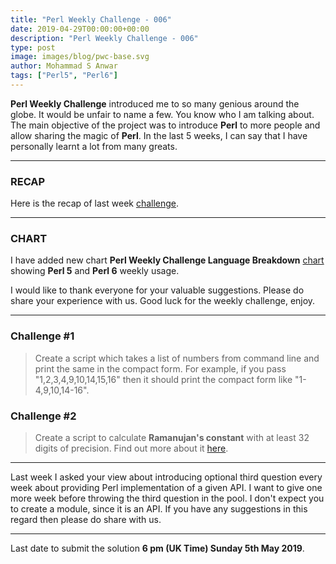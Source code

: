 ```yaml
---
title: "Perl Weekly Challenge - 006"
date: 2019-04-29T00:00:00+00:00
description: "Perl Weekly Challenge - 006"
type: post
image: images/blog/pwc-base.svg
author: Mohammad S Anwar
tags: ["Perl5", "Perl6"]
---
```

**Perl Weekly Challenge** introduced me to so many genious around the globe. It would be unfair to name a few. You know who I am talking about. The main objective of the project was to introduce **Perl** to more people and allow sharing the magic of **Perl**. In the last 5 weeks, I can say that I have personally learnt a lot from many greats.

***

### RECAP
Here is the recap of last week [challenge](/blog/recap-challenge-005).

***

### CHART
I have added new chart **Perl Weekly Challenge Language Breakdown** [chart](/chart) showing **Perl 5** and **Perl 6** weekly usage.

I would like to thank everyone for your valuable suggestions. Please do share your experience with us. Good luck for the weekly challenge, enjoy.

***

### Challenge #1
> Create a script which takes a list of numbers from command line and print the same in the compact form. For example, if you pass "1,2,3,4,9,10,14,15,16" then it should print the compact form like "1-4,9,10,14-16".


### Challenge #2
> Create a script to calculate **Ramanujan's constant** with at least 32 digits of precision. Find out more about it [here](https://en.wikipedia.org/wiki/Heegner_number#Almost_integers_and_Ramanujan's_constant).

***

Last week I asked your view about introducing optional third question every week about providing Perl implementation of a given API. I want to give one more week before throwing the third question in the pool. I don't expect you to create a module, since it is an API. If you have any suggestions in this regard then please do share with us.

***

Last date to submit the solution **6 pm (UK Time) Sunday 5th May 2019**.
